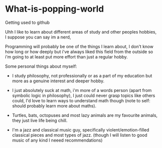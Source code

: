 # What-is-popping-world 
Getting used to github

Uhh I like to learn about different areas of study and other peoples hobbies, I suppose you can say im a nerd, 

Programming will probably be one of the things I learn about, I don't know how long or how deeply but i've always liked this field from the outside so i'm going to at least put more effort than just a regular hobby.

Some personal things about myself:
- I study philosophy, not professionally or as a part of my education but more as a genuine interest and deeper hobby.

- I just absolutely suck at math, i'm more of a words person (apart from symbolic logic in philosophy), I just could never grasp topics like others could, I'd love to learn ways to understand math though (note to self: should probably learn more about maths).

- Turtles, bats, octopuses and most lazy animals are my favourite animals, they just live life being chill.

- I'm a jazz and classical music guy, specifically violent/emotion-filled classical pieces and most types of jazz. (though I will listen to good music of any kind I neeed recommendations) 
